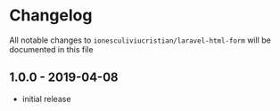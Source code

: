 # Changelog

All notable changes to `ionesculiviucristian/laravel-html-form` will be documented in this file

## 1.0.0 - 2019-04-08

- initial release
